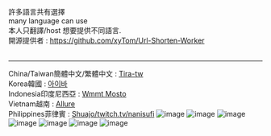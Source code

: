 許多語言共有選擇<br>
many language can use<br>
本人只翻譯/host 想要提供不同語言.<br>
開源提供者 : https://github.com/xyTom/Url-Shorten-Worker<br><br>

-------------------------------------------------------------

China/Taiwan簡體中文/繁體中文 : [Tira-tw](https://github.com/tira-tw) <br>
Korea韓國 : [아이바](https://steamcommunity.com/id/yelnya/) <br>
Indonesia印度尼西亞 : [Wmmt Mosto](https://www.facebook.com/100075041294054/) <br>
Vietnam越南 : [Allure](https://steamcommunity.com/profiles/76561199512754707/) <br>
Philippines菲律賓 : [Shuajo/twitch.tv/nanisufi](https://steamcommunity.com/id/09531080506)
![image](https://github.com/Tira-tw/cloudflare-host-url-language/assets/64715639/2d5192dc-a310-486e-8159-251a8ec0f38f)
![image](https://github.com/Tira-tw/cloudflare-host-url-language/assets/64715639/3e0b3f65-d892-4355-a5e9-e99c187a005c)
![image](https://github.com/Tira-tw/cloudflare-host-url-language/assets/64715639/0d3e2357-df55-4457-b533-cc8418ef3442)
![image](https://github.com/Tira-tw/cloudflare-host-url-language/assets/64715639/441a7936-f414-4b8e-94d3-dd546aed381f)
![image](https://github.com/Tira-tw/cloudflare-host-url-language/assets/64715639/7e4fdbe2-db82-4426-ab9a-5864e79cc41b)
![image](https://github.com/Tira-tw/cloudflare-host-url-language/assets/64715639/0f04eda6-6647-4d32-8784-049243c7bfbd)
![image](https://github.com/Tira-tw/cloudflare-host-url-language/assets/64715639/4bee9d7c-1cc6-48dd-a517-d8253b0d72f6)





